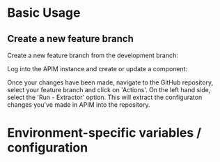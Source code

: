 # Basic Usage

## Create a new feature branch

Create a new feature branch from the development branch:

Log into the APIM instance and create or update a component:

Once your changes have been made, navigate to the GitHub repository, select your feature branch and click on 'Actions'. On the left hand side, select the 'Run - Extractor' option. This will extract the configuraton changes you've made in APIM into the repository. 








# Environment-specific variables / configuration


